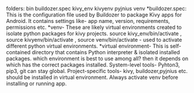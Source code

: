 folders:
bin buildozer.spec kivy_env kivyenv pyjnius venv
*buildozer.spec: This is the configuration file used by Buildozer to package Kivy apps for Android. 
                It contains settings like- app name, version, requirements, permissions etc.
*venv- These are likely virtual environments created to isolate python packages for kivy projects. 
      source kivy_env/bin/activate , source kivyenv/bin/activate , source venv/bin/activate - used to activate different python virtual environments.
*virtual environment- This is self-contained directory that contains Python interpreter & isolated installed packages.
                     which environment is best to use among all? then it depends on which has the correct packages installed.
 System-level tools- Pyhton3, pip3, git can stay global.
 Project-specific tools- kivy, buildozer,pyjnius etc. should be installed in virtual environment.
 Always activate venv before installing or running app.
